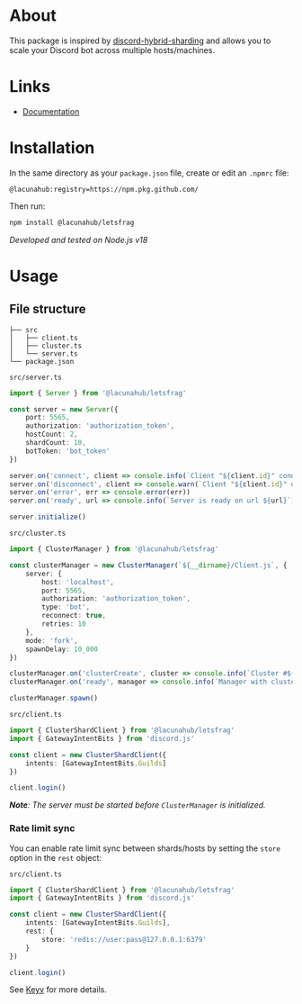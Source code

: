 # About

This package is inspired by [discord-hybrid-sharding](https://github.com/meister03/discord-hybrid-sharding) and allows you to scale your Discord bot across multiple hosts/machines.

# Links

-   [Documentation](https://lacunahub.github.io/letsfrag)

# Installation

In the same directory as your `package.json` file, create or edit an `.npmrc` file:

```
@lacunahub:registry=https://npm.pkg.github.com/
```

Then run:

```bash
npm install @lacunahub/letsfrag
```

_Developed and tested on Node.js v18_

# Usage

## File structure

```
├── src
│   ├── client.ts
│   ├── cluster.ts
│   └── server.ts
└── package.json
```

`src/server.ts`

```ts
import { Server } from '@lacunahub/letsfrag'

const server = new Server({
    port: 5565,
    authorization: 'authorization_token',
    hostCount: 2,
    shardCount: 10,
    botToken: 'bot_token'
})

server.on('connect', client => console.info(`Client "${client.id}" connected`))
server.on('disconnect', client => console.warn(`Client "${client.id}" disconnected`))
server.on('error', err => console.error(err))
server.on('ready', url => console.info(`Server is ready on url ${url}`))

server.initialize()
```

`src/cluster.ts`

```ts
import { ClusterManager } from '@lacunahub/letsfrag'

const clusterManager = new ClusterManager(`${__dirname}/Client.js`, {
    server: {
        host: 'localhost',
        port: 5565,
        authorization: 'authorization_token',
        type: 'bot',
        reconnect: true,
        retries: 10
    },
    mode: 'fork',
    spawnDelay: 10_000
})

clusterManager.on('clusterCreate', cluster => console.info(`Cluster #${cluster.id} has been created`))
clusterManager.on('ready', manager => console.info(`Manager with clusters (${manager.clusters}) is ready`))

clusterManager.spawn()
```

`src/client.ts`

```ts
import { ClusterShardClient } from '@lacunahub/letsfrag'
import { GatewayIntentBits } from 'discord.js'

const client = new ClusterShardClient({
    intents: [GatewayIntentBits.Guilds]
})

client.login()
```

_**Note**: The server must be started before `ClusterManager` is initialized._

### Rate limit sync

You can enable rate limit sync between shards/hosts by setting the `store` option in the `rest` object:

`src/client.ts`

```ts
import { ClusterShardClient } from '@lacunahub/letsfrag'
import { GatewayIntentBits } from 'discord.js'

const client = new ClusterShardClient({
    intents: [GatewayIntentBits.Guilds],
    rest: {
        store: 'redis://user:pass@127.0.0.1:6379'
    }
})

client.login()
```

See [Keyv](https://www.npmjs.com/package/keyv?activeTab=readme#usage) for more details.

